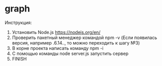 # graph
Инструкция:
1. Установить Node.js https://nodejs.org/en/
2. Проверить пакетный менеджер командой npm -v (Если появилась версия, например .6.14.., то можно переходить к шагу №3)
3. В корне проекта написать команду npm -i
4. С помощью команды node server.js запустить сервер
5. FINISH